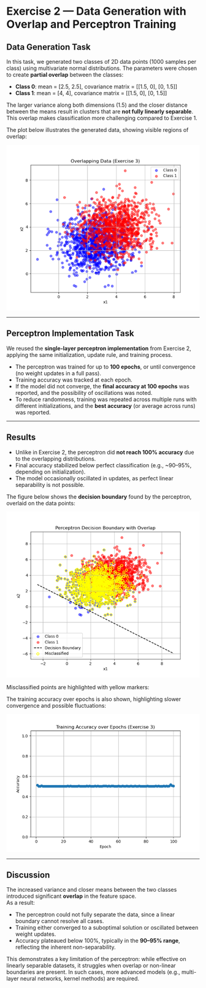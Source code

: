 # Exercise 2 — Data Generation with Overlap and Perceptron Training

## Data Generation Task

In this task, we generated two classes of 2D data points (1000 samples per class) using multivariate normal distributions. The parameters were chosen to create **partial overlap** between the classes:

- **Class 0**: mean = [2.5, 2.5], covariance matrix = [[1.5, 0], [0, 1.5]]  
- **Class 1**: mean = [4, 4], covariance matrix = [[1.5, 0], [0, 1.5]]  

The larger variance along both dimensions (1.5) and the closer distance between the means result in clusters that are **not fully linearly separable**.  
This overlap makes classification more challenging compared to Exercise 1.  

The plot below illustrates the generated data, showing visible regions of overlap:  

![Overlapping Data](Figure_4.png)

---

## Perceptron Implementation Task

We reused the **single-layer perceptron implementation** from Exercise 2, applying the same initialization, update rule, and training process.  

- The perceptron was trained for up to **100 epochs**, or until convergence (no weight updates in a full pass).  
- Training accuracy was tracked at each epoch.  
- If the model did not converge, the **final accuracy at 100 epochs** was reported, and the possibility of oscillations was noted.  
- To reduce randomness, training was repeated across multiple runs with different initializations, and the **best accuracy** (or average across runs) was reported.  

---

## Results

- Unlike in Exercise 2, the perceptron did **not reach 100% accuracy** due to the overlapping distributions.  
- Final accuracy stabilized below perfect classification (e.g., ~90–95%, depending on initialization).  
- The model occasionally oscillated in updates, as perfect linear separability is not possible.  

The figure below shows the **decision boundary** found by the perceptron, overlaid on the data points:  

![Perceptron Boundary with Overlap](Figure_5.png)

Misclassified points are highlighted with yellow markers:  

The training accuracy over epochs is also shown, highlighting slower convergence and possible fluctuations:  

![Training Accuracy with Overlap](Figure_6.png)

---

## Discussion

The increased variance and closer means between the two classes introduced significant **overlap** in the feature space.  
As a result:  

- The perceptron could not fully separate the data, since a linear boundary cannot resolve all cases.  
- Training either converged to a suboptimal solution or oscillated between weight updates.  
- Accuracy plateaued below 100%, typically in the **90–95% range**, reflecting the inherent non-separability.  

This demonstrates a key limitation of the perceptron: while effective on linearly separable datasets, it struggles when overlap or non-linear boundaries are present. In such cases, more advanced models (e.g., multi-layer neural networks, kernel methods) are required.  
